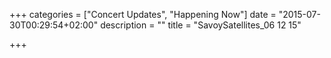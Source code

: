 +++
categories = ["Concert Updates", "Happening Now"]
date = "2015-07-30T00:29:54+02:00"
description = ""
title = "SavoySatellites_06 12 15"

+++


